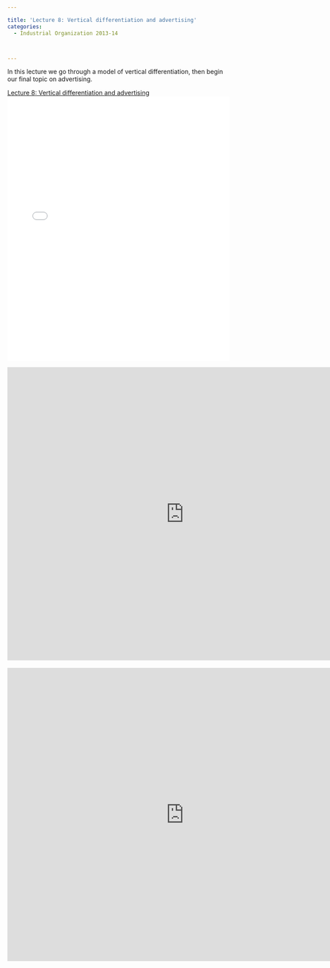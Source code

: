 ```yaml
---

title: 'Lecture 8: Vertical differentiation and advertising'
categories:
  - Industrial Organization 2013-14



---
```

In this lecture we go through a model of vertical differentiation, then begin our final topic on advertising.  <br /> <div ><a href="https://www.scribd.com/doc/189823652/Lecture-8-Vertical-differentiation-and-advertising"  title="View Lecture 8: Vertical differentiation and advertising on Scribd">Lecture 8: Vertical differentiation and advertising</a></div><iframe data-aspect-ratio="undefined" data-auto-height="false" frameborder="0" height="600" scrolling="no" src="//www.scribd.com/embeds/189823652/content?start_page=1&amp;view_mode=slideshow&amp;show_recommendations=false" width="100%"></iframe> <br /> <div ><object width="800" height="665" class codebase="https://download.macromedia.com/pub/shockwave/cabs/flash/swflash.cab#version=6,0,40,0" data-thumbnail-src="https://i1.ytimg.com/vi/cfRRwwmkDkg/0.jpg">

<param name="movie" value="https://www.youtube.com/v/cfRRwwmkDkg?version=3&f=user_uploads&c=google-webdrive-0&app=youtube_gdata" />

<param name="bgcolor" value="#FFFFFF" />

<param name="allowFullScreen" value="true" /><embed width="800" height="665"  src="https://www.youtube.com/v/cfRRwwmkDkg?version=3&f=user_uploads&c=google-webdrive-0&app=youtube_gdata" type="application/x-shockwave-flash" allowfullscreen="true"/></object></div> <br /> <div ><object width="800" height="665" class codebase="https://download.macromedia.com/pub/shockwave/cabs/flash/swflash.cab#version=6,0,40,0" data-thumbnail-src="https://i1.ytimg.com/vi/cZoP9YCIijk/0.jpg">

<param name="movie" value="https://www.youtube.com/v/cZoP9YCIijk?version=3&f=user_uploads&c=google-webdrive-0&app=youtube_gdata" />

<param name="bgcolor" value="#FFFFFF" />

<param name="allowFullScreen" value="true" /><embed width="800" height="665"  src="https://www.youtube.com/v/cZoP9YCIijk?version=3&f=user_uploads&c=google-webdrive-0&app=youtube_gdata" type="application/x-shockwave-flash" allowfullscreen="true"/></object></div>